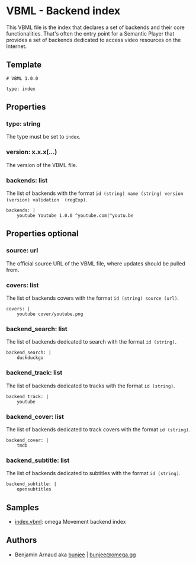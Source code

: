 # VBML - Backend index

This VBML file is the index that declares a set of backends and their core functionalities. That's
often the entry point for a Semantic Player that provides a set of backends dedicated to access 
video resources on the Internet.

## Template

```
# VBML 1.0.0

type: index
```

## Properties

### type: string

The type must be set to `index`.

### version: x.x.x(...)

The version of the VBML file.

### backends: list

The list of backends with the format `id (string) name (string) version (version) validation 
(regExp)`.
```
backends: |
    youtube Youtube 1.0.0 ^youtube.com|^youtu.be
```

## Properties optional

### source: url

The official source URL of the VBML file, where updates should be pulled from.

### covers: list

The list of backends covers with the format `id (string) source (url)`.
```
covers: |
    youtube cover/youtube.png
```

### backend_search: list

The list of backends dedicated to search with the format `id (string)`.
```
backend_search: |
    duckduckgo
```

### backend_track: list

The list of backends dedicated to tracks with the format `id (string)`.
```
backend_track: |
    youtube
```

### backend_cover: list

The list of backends dedicated to track covers with the format `id (string)`.
```
backend_cover: |
    tmdb
```

### backend_subtitle: list

The list of backends dedicated to subtitles with the format `id (string)`.
```
backend_subtitle: |
    opensubtitles
```

## Samples

- [index.vbml](https://github.com/omega-gg/backend/blob/master/index.vbml): omega Movement backend index

## Authors

- Benjamin Arnaud aka [bunjee](http://bunjee.me) | <bunjee@omega.gg>
